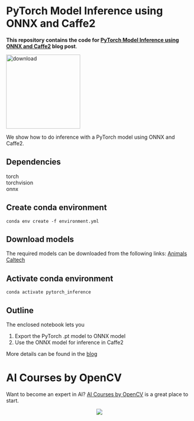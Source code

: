 # PyTorch Model Inference using ONNX and Caffe2

**This repository contains the code for [PyTorch Model Inference using ONNX and Caffe2](https://learnopencv.com/pytorch-model-inference-using-onnx-and-caffe2/) blog post**.

[<img src="https://learnopencv.com/wp-content/uploads/2022/07/download-button-e1657285155454.png" alt="download" width="200">](https://www.dropbox.com/sh/yya8s4hb1q50gub/AAAqDpSRX8cEi69ZxLzqCWw5a?dl=1)

We show how to do inference with a PyTorch model using ONNX and Caffe2.

## Dependencies

torch  
torchvision  
onnx

## Create conda environment

```conda env create -f environment.yml```

## Download models
The required models can be downloaded from the following links:
[Animals Caltech](https://drive.google.com/open?id=14XvkumHXxGWed_osX_XpBRLOVA6v9WHl)

## Activate conda environment

```conda activate pytorch_inference```

## Outline
The enclosed notebook lets you
1. Export the PyTorch .pt model to ONNX model
2. Use the ONNX model for inference in Caffe2

More details can be found in the [blog](https://www.learnopencv.com/pytorch-model-inference-using-onnx-and-caffe2/)


# AI Courses by OpenCV

Want to become an expert in AI? [AI Courses by OpenCV](https://opencv.org/courses/) is a great place to start. 

<a href="https://opencv.org/courses/">
<p align="center"> 
<img src="https://www.learnopencv.com/wp-content/uploads/2020/04/AI-Courses-By-OpenCV-Github.png">
</p>
</a>
